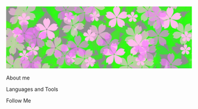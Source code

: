![Header](https://github.com/leejinie/leejinie/blob/main/jpg/log.jpg)

About me

Languages and Tools

Follow Me
